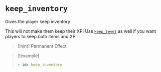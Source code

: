 # `keep_inventory`

Gives the player keep inventory

This will not make them keep their XP! Use [`keep_level`](https://plugins.auxilor.io/effects/all-effects/keep_level) as well if you want players to keep both items and XP.

> [!hint] Permanent Effect

> [!example]
> ```yaml
> - id: keep_inventory
> ```
